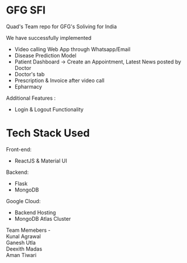 # GFG SFI

Quad's Team repo for GFG's Soliving for India 

We have successfully implemented

- Video calling Web App through Whatsapp/Email
- Disease Prediction Model
- Patient Dashboard -> Create an Appointment, Latest News posted by Doctor
- Doctor's tab
- Prescription & Invoice after video call
- Epharmacy

Additional Features :

- Login & Logout Functionality

# Tech Stack Used

Front-end:

- ReactJS & Material UI

Backend:

- Flask
- MongoDB

Google Cloud:
- Backend Hosting
- MongoDB Atlas Cluster

Team Memebers - <br />
Kunal Agrawal <br />
Ganesh Utla <br />
Deexith Madas <br />
Aman Tiwari
